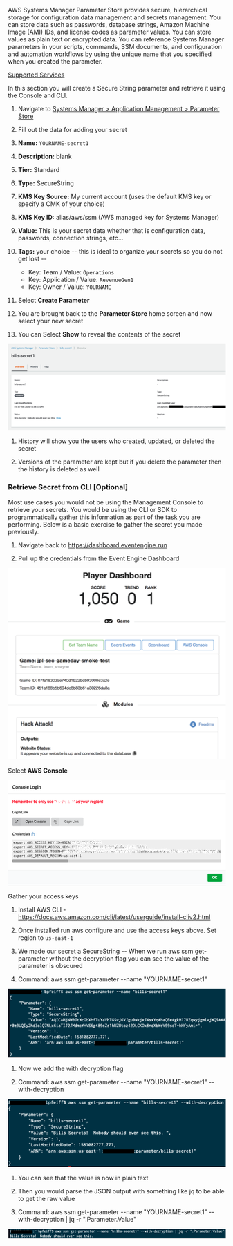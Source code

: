 AWS Systems Manager Parameter Store provides secure, hierarchical storage for configuration data management and secrets management. You can store data such as passwords, database strings, Amazon Machine Image (AMI) IDs, and license codes as parameter values. You can store values as plain text or encrypted data. You can reference Systems Manager parameters in your scripts, commands, SSM documents, and configuration and automation workflows by using the unique name that you specified when you created the parameter.

[Supported Services](https://docs.aws.amazon.com/systems-manager/latest/userguide/systems-manager-parameter-store.html)

In this section you will create a Secure String parameter and retrieve it using the Console and CLI. 

1.  Navigate to [Systems Manager \> Application Management \> Parameter
    Store](https://console.aws.amazon.com/systems-manager/parameters)

1. Fill out the data for adding your secret

1. **Name:** ```YOURNAME-secret1```

1. **Description:** blank

1. **Tier:** Standard

1. **Type:** SecureString

1. **KMS Key Source:** My current account (uses the default KMS
    key or specify a CMK of your choice)

1. **KMS Key ID:** alias/aws/ssm (AWS managed key for Systems
    Manager)

1. **Value:** This is your secret data whether that is configuration
    data, passwords, connection strings, etc...

1. **Tags:** your choice -- this is ideal to organize your secrets so you do not get lost --
    - Key: Team / Value: ```Operations```
    - Key: Application / Value: ```RevenueGen1```
    - Key: Owner / Value: ```YOURNAME```

1. Select **Create Parameter**

1. You are brought back to the **Parameter Store** home screen and now
    select your new secret

1. You can Select **Show** to reveal the contents of the secret

![](./media/image17.png)

1. History will show you the users who created, updated, or deleted the
    secret

1. Versions of the parameter are kept but if you delete the parameter
    then the history is deleted as well

### Retrieve Secret from CLI \[Optional\]

Most use cases you would not be using the Management Console to retrieve
your secrets. You would be using the CLI or SDK to programmatically
gather this information as part of the task you are performing. Below is
a basic exercise to gather the secret you made previously.

1.  Navigate back to <https://dashboard.eventengine.run>

1. Pull up the credentials from the Event Engine Dashboard

![](./media/image18.png) 

Select **AWS Console**

![](./media/image2.png)

Gather your access keys

1. Install AWS CLI -
    <https://docs.aws.amazon.com/cli/latest/userguide/install-cliv2.html>

1. Once installed run aws configure and use the access keys above. Set region to ```us-east-1```

1. We made our secret a SecureString -- When we run aws ssm
    get-parameter without the decryption flag you can see the value of
    the parameter is obscured

1. Command: aws ssm get-parameter \--name "YOURNAME-secret1"

 ![](./media/image19.png)

1. Now we add the with decryption flag

1. Command: aws ssm get-parameter \--name \"YOURNAME-secret1\"
    \--with-decryption

![](./media/image20.png)

1. You can see that the value is now in plain text

1. Then you would parse the JSON output with something like jq to be
    able to get the raw value

1. Command: aws ssm get-parameter \--name \"YOURNAME-secret1\"
    \--with-decryption \| jq -r \".Parameter.Value\"

![](./media/image21.png)
